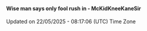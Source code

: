 #### Wise man says only fool rush in - McKidKneeKaneSir
Updated on 22/05/2025 - 08:17:06 (UTC) Time Zone

